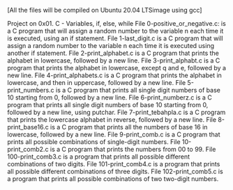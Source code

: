 [All the files will be compiled on Ubuntu 20.04 LTSimage using gcc]

Project on 0x01. C - Variables, if, else, while
File 0-positive_or_negative.c: is a C program that will assign a random number to the variable n each time it is executed, using an if statement.
File 1-last_digit.c is a C program that will assign a random number to the variable n each time it is executed using another if statement.
File 2-print_alphabet.c is a C program that prints the alphabet in lowercase, followed by a new line.
File 3-print_alphabt.c is a C program that prints the alphabet in lowercase, except q and e, followed by a new line.
File 4-print_alphabets.c is a C program that prints the alphabet in lowercase, and then in uppercase, followed by a new line.
File 5-print_numbers.c is a C program that prints all single digit numbers of base 10 starting from 0, followed by a new line.
File 6-print_numberz.c is a C program that prints all single digit numbers of base 10 starting from 0, followed by a new line, using putchar.
File 7-print_tebahpla.c is a C program that prints the lowercase alphabet in reverse, followed by a new line.
File 8-print_base16.c is a C program that prints all the numbers of base 16 in lowercase, followed by a new line.
File 9-print_comb.c is a C program that prints all possible combinations of single-digit numbers.
File 10-print_comb2.c is a C program that prints the numbers from 00 to 99.
File 100-print_comb3.c is a program that prints all possible different combinations of two digits.
File 101-print_comb4.c is a program that prints all possible different combinations of three digits.
File 102-print_comb5.c is a program that prints all possible combinations of two two-digit numbers.
